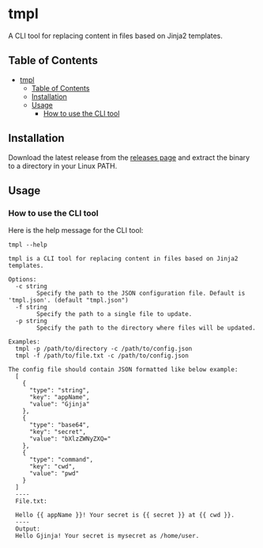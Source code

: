 # tmpl
A CLI tool for replacing content in files based on Jinja2 templates.

## Table of Contents
- [tmpl](#tmpl)
  - [Table of Contents](#table-of-contents)
  - [Installation](#installation)
  - [Usage](#usage)
    - [How to use the CLI tool](#how-to-use-the-cli-tool)

## Installation

Download the latest release from the [releases page](https://github.com/Rishang/tmpl/releases) and extract the binary to a directory in your Linux PATH.


## Usage

### How to use the CLI tool

Here is the help message for the CLI tool:

```shell
tmpl --help

tmpl is a CLI tool for replacing content in files based on Jinja2 templates.

Options:
  -c string
        Specify the path to the JSON configuration file. Default is 'tmpl.json'. (default "tmpl.json")
  -f string
        Specify the path to a single file to update.
  -p string
        Specify the path to the directory where files will be updated.

Examples:
  tmpl -p /path/to/directory -c /path/to/config.json
  tmpl -f /path/to/file.txt -c /path/to/config.json

The config file should contain JSON formatted like below example:
  [
    {
      "type": "string",
      "key": "appName",
      "value": "Gjinja"
    },
    {
      "type": "base64",
      "key": "secret",
      "value": "bXlzZWNyZXQ="
    },
    {
      "type": "command",
      "key": "cwd",
      "value": "pwd"
    }
  ]
  ----
  File.txt:

  Hello {{ appName }}! Your secret is {{ secret }} at {{ cwd }}.
  ----
  Output:
  Hello Gjinja! Your secret is mysecret as /home/user.
```
